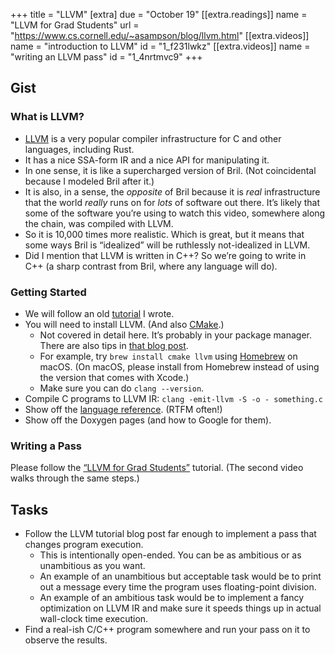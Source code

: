 +++
title = "LLVM"
[extra]
due = "October 19"
[[extra.readings]]
name = "LLVM for Grad Students"
url = "https://www.cs.cornell.edu/~asampson/blog/llvm.html"
[[extra.videos]]
name = "introduction to LLVM"
id = "1_f231lwkz"
[[extra.videos]]
name = "writing an LLVM pass"
id = "1_4nrtmvc9"
+++
## Gist

### What is LLVM?

- [LLVM][] is a very popular compiler infrastructure for C and other languages, including Rust.
- It has a nice SSA-form IR and a nice API for manipulating it.
- In one sense, it is like a supercharged version of Bril. (Not coincidental because I modeled Bril after it.)
- It is also, in a sense, the *opposite* of Bril because it is *real* infrastructure that the world *really* runs on for *lots* of software out there. It’s likely that some of the software you’re using to watch this video, somewhere along the chain, was compiled with LLVM.
- So it is 10,000 times more realistic. Which is great, but it means that some ways Bril is “idealized” will be ruthlessly not-idealized in LLVM.
- Did I mention that LLVM is written in C++? So we’re going to write in C++ (a sharp contrast from Bril, where any language will do).

### Getting Started

- We will follow an old [tutorial][blog] I wrote.
- You will need to install LLVM. (And also [CMake][].)
	- Not covered in detail here. It’s probably in your package manager. There are also tips in [that blog post][blog].
	- For example, try `brew install cmake llvm` using [Homebrew][brew] on macOS. (On macOS, please install from Homebrew instead of using the version that comes with Xcode.)
	- Make sure you can do `clang --version`.
- Compile C programs to LLVM IR: `clang -emit-llvm -S -o - something.c`
- Show off the [language reference][langref]. (RTFM often!)
- Show off the Doxygen pages (and how to Google for them).

### Writing a Pass

Please follow the [“LLVM for Grad Students”][blog] tutorial.
(The second video walks through the same steps.)

## Tasks

- Follow the LLVM tutorial blog post far enough to implement a pass that changes program execution.
    - This is intentionally open-ended. You can be as ambitious or as unambitious as you want.
    - An example of an unambitious but acceptable task would be to print out a message every time the program uses floating-point division.
    - An example of an ambitious task would be to implement a fancy optimization on LLVM IR and make sure it speeds things up in actual wall-clock time execution.
- Find a real-ish C/C++ program somewhere and run your pass on it to observe the results.

[blog]: https://www.cs.cornell.edu/~asampson/blog/llvm.html
[llvm]: https://llvm.org
[langref]: https://llvm.org/docs/LangRef.html
[cmake]: https://cmake.org
[brew]: https://brew.sh

